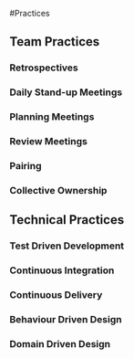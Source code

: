 #Practices
## Team Practices
### Retrospectives
### Daily Stand-up Meetings
### Planning Meetings
### Review Meetings
### Pairing
### Collective Ownership

## Technical Practices
### Test Driven Development
### Continuous Integration
### Continuous Delivery
### Behaviour Driven Design
### Domain Driven Design